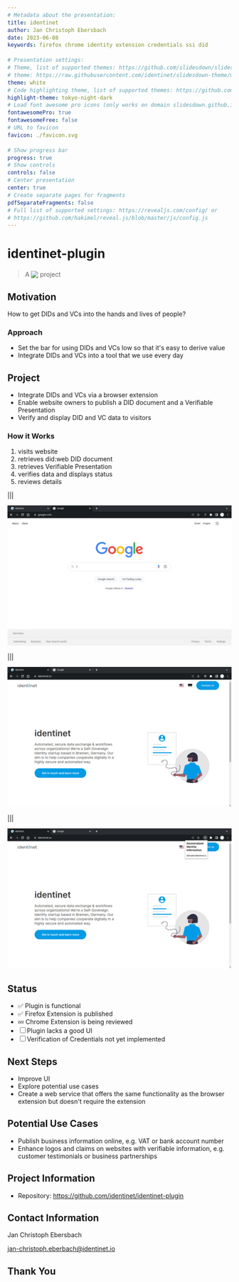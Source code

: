 ```yaml
---
# Metadata about the presentation:
title: identinet
author: Jan Christoph Ebersbach
date: 2023-06-08
keywords: firefox chrome identity extension credentials ssi did

# Presentation settings:
# Theme, list of supported themes: https://github.com/slidesdown/slidesdown/tree/main/docs/reveal.js/dist/theme
# theme: https://raw.githubusercontent.com/identinet/slidesdown-theme/main/identinet.css
theme: white
# Code highlighting theme, list of supported themes: https://github.com/slidesdown/slidesdown/tree/main/docs/reveal.js/plugin/highlight
highlight-theme: tokyo-night-dark
# Load font awesome pro icons (only works on domain slidesdown.github.io) free icons work everywhere. If both are enabled the pro icons are loaded
fontawesomePro: true
fontawesomeFree: false
# URL to favicon
favicon: ./favicon.svg

# Show progress bar
progress: true
# Show controls
controls: false
# Center presentation
center: true
# Create separate pages for fragments
pdfSeparateFragments: false
# Full list of supported settings: https://revealjs.com/config/ or
# https://github.com/hakimel/reveal.js/blob/master/js/config.js
---
```


# identinet-plugin

> A
> <img src="https://didhack.xyz/assets/images/didhack-v2.1-147x42.png"
style="padding: 0; margin: 0; position: relative; top: 0.18em" />
> project

## Motivation

How to get DIDs and VCs into the hands and lives of people?

### Approach

- Set the bar for using DIDs and VCs low so that it's easy to derive value
  <!-- .element: class="fragment" -->
- Integrate DIDs and VCs into a tool that we use every day
  <!-- .element: class="fragment" -->

## Project

- Integrate DIDs and VCs via a browser extension
  <!-- .element: class="fragment" -->
- Enable website owners to publish a DID document and a Verifiable Presentation
  <!-- .element: class="fragment" -->
- Verify and display DID and VC data to visitors
  <!-- .element: class="fragment" -->

### How it Works

<ol>
<li class="fragment"><i class="fa-duotone fa-user" style="color: #039BE5"></i> visits website
   <i class="fa-duotone fa-browser" style="color: #039BE5"></i>
</li>
<li class="fragment"><i class="fa-duotone fa-puzzle-piece-simple" style="color: #039BE5"></i>
   retrieves did:web DID document
   <i class="fa-duotone fa-fingerprint" style="color: #039BE5"></i>
</li>
<li class="fragment"><i class="fa-duotone fa-puzzle-piece-simple" style="color: #039BE5"></i>
   retrieves Verifiable Presentation
   <i class="fa-duotone fa-address-card" style="color: #039BE5"></i>
</li>
<li class="fragment"><i class="fa-duotone fa-puzzle-piece-simple" style="color: #039BE5"></i>
   verifies data and displays status
   <i class="fa-duotone fa-shield-slash" style="color: #039BE5"></i>
   <i class="fa-duotone fa-shield-check" style="color: #039BE5"></i>
   <i class="fa-duotone fa-shield-plus" style="color: #039BE5"></i>
   <i class="fa-duotone fa-shield-xmark" style="color: #039BE5"></i>
</li>
<li class="fragment"><i class="fa-duotone fa-user" style="color: #039BE5"></i> reviews details
   <i class="fa-duotone fa-puzzle-piece-simple" style="color: #039BE5"></i>
</li>
</ol>

|||

![](./images/1_no_did_information.jpeg)

|||

![](./images/2_did_information_available.jpeg)

|||

![](./images/3_did_details.jpeg)

## Status

- ✅ Plugin is functional
- ✅ Firefox Extension is published
- 💤 Chrome Extension is being reviewed
- ☐ Plugin lacks a good UI
- ☐ Verification of Credentials not yet implemented

## Next Steps

- Improve UI
- Explore potential use cases
- Create a web service that offers the same functionality as the browser
  extension but doesn't require the extension

## Potential Use Cases

- Publish business information online, e.g. VAT or bank account number
- Enhance logos and claims on websites with verifiable information, e.g.
  customer testimonials or business partnerships

## Project Information

- Repository: https://github.com/identinet/identinet-plugin

## Contact Information

Jan Christoph Ebersbach

jan-christoph.eberbach@identinet.io

## Thank You
